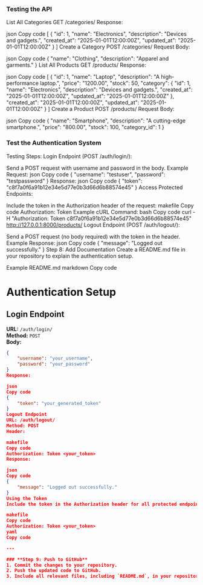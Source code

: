 ### Testing the API

List All Categories
GET /categories/
Response:

json
Copy code
[
    {
        "id": 1,
        "name": "Electronics",
        "description": "Devices and gadgets.",
        "created_at": "2025-01-01T12:00:00Z",
        "updated_at": "2025-01-01T12:00:00Z"
    }
]
Create a Category
POST /categories/
Request Body:

json
Copy code
{
    "name": "Clothing",
    "description": "Apparel and garments."
}
List All Products
GET /products/
Response:

json
Copy code
[
    {
        "id": 1,
        "name": "Laptop",
        "description": "A high-performance laptop.",
        "price": "1200.00",
        "stock": 50,
        "category": {
            "id": 1,
            "name": "Electronics",
            "description": "Devices and gadgets.",
            "created_at": "2025-01-01T12:00:00Z",
            "updated_at": "2025-01-01T12:00:00Z"
        },
        "created_at": "2025-01-01T12:00:00Z",
        "updated_at": "2025-01-01T12:00:00Z"
    }
]
Create a Product
POST /products/
Request Body:

json
Copy code
{
    "name": "Smartphone",
    "description": "A cutting-edge smartphone.",
    "price": "800.00",
    "stock": 100,
    "category_id": 1
}


### Test the Authentication System

Testing Steps:
Login Endpoint (POST /auth/login/):

Send a POST request with username and password in the body.
Example Request:
json
Copy code
{
    "username": "testuser",
    "password": "testpassword"
}
Response:
json
Copy code
{
    "token": "c8f7a0f6a91b12e34e5d77e0b3d66d6b88574e45"
}
Access Protected Endpoints:

Include the token in the Authorization header of the request:
makefile
Copy code
Authorization: Token <token>
Example cURL Command:
bash
Copy code
curl -H "Authorization: Token c8f7a0f6a91b12e34e5d77e0b3d66d6b88574e45" http://127.0.0.1:8000/products/
Logout Endpoint (POST /auth/logout/):

Send a POST request (no body required) with the token in the header.
Example Response:
json
Copy code
{
    "message": "Logged out successfully."
}
Step 8: Add Documentation
Create a README.md file in your repository to explain the authentication setup.

Example README.md
markdown
Copy code

# Authentication Setup

## Login Endpoint

**URL:** `/auth/login/`  
**Method:** `POST`  
**Body:**  
```json
{
    "username": "your_username",
    "password": "your_password"
}
Response:

json
Copy code
{
    "token": "your_generated_token"
}
Logout Endpoint
URL: /auth/logout/
Method: POST
Header:

makefile
Copy code
Authorization: Token <your_token>
Response:

json
Copy code
{
    "message": "Logged out successfully."
}
Using the Token
Include the token in the Authorization header for all protected endpoints:

makefile
Copy code
Authorization: Token <your_token>
yaml
Copy code

---

### **Step 9: Push to GitHub**
1. Commit the changes to your repository.
2. Push the updated code to GitHub.
3. Include all relevant files, including `README.md`, in your repository.
